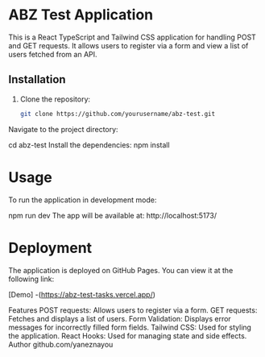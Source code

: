 # ABZ Test Application

This is a React TypeScript and Tailwind CSS application for handling POST and GET requests. It allows users to register via a form and view a list of users fetched from an API.

## Installation

1. Clone the repository:

   ```sh
   git clone https://github.com/yourusername/abz-test.git
Navigate to the project directory:

   cd abz-test
Install the dependencies:
   npm install

# Usage

To run the application in development mode:

npm run dev
The app will be available at: http://localhost:5173/

# Deployment
The application is deployed on GitHub Pages. You can view it at the following link:

[Demo] -(https://abz-test-tasks.vercel.app/)

Features
POST requests: Allows users to register via a form.
GET requests: Fetches and displays a list of users.
Form Validation: Displays error messages for incorrectly filled form fields.
Tailwind CSS: Used for styling the application.
React Hooks: Used for managing state and side effects.
Author
github.com/yaneznayou


 

